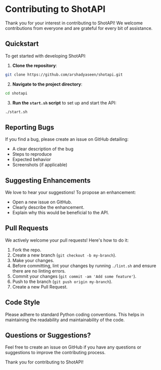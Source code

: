# Contributing to ShotAPI

Thank you for your interest in contributing to ShotAPI! We welcome contributions from everyone and are grateful for every bit of assistance.

## Quickstart

To get started with developing ShotAPI:

1. **Clone the repository**:

```bash
git clone https://github.com/arshadyaseen/shotapi.git
```

2. **Navigate to the project directory**:

```bash
cd shotapi
```

3. **Run the `start.sh` script** to set up and start the API:

```bash
./start.sh
```


## Reporting Bugs

If you find a bug, please create an issue on GitHub detailing:
- A clear description of the bug
- Steps to reproduce
- Expected behavior
- Screenshots (if applicable)

## Suggesting Enhancements

We love to hear your suggestions! To propose an enhancement:
- Open a new issue on GitHub.
- Clearly describe the enhancement.
- Explain why this would be beneficial to the API.

## Pull Requests

We actively welcome your pull requests! Here's how to do it:
1. Fork the repo.
2. Create a new branch (`git checkout -b my-branch`).
3. Make your changes.
4. Before committing, lint your changes by running `./lint.sh` and ensure there are no linting errors.
5. Commit your changes (`git commit -am 'Add some feature'`).
6. Push to the branch (`git push origin my-branch`).
7. Create a new Pull Request.

## Code Style

Please adhere to standard Python coding conventions. This helps in maintaining the readability and maintainability of the code.

## Questions or Suggestions?

Feel free to create an issue on GitHub if you have any questions or suggestions to improve the contributing process.

Thank you for contributing to ShotAPI!

